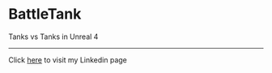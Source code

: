 # BattleTank
Tanks vs Tanks in Unreal 4




---

Click [here](https://www.linkedin.com/in/anas-al-mughamsi-167134186/) to visit my Linkedin page 
